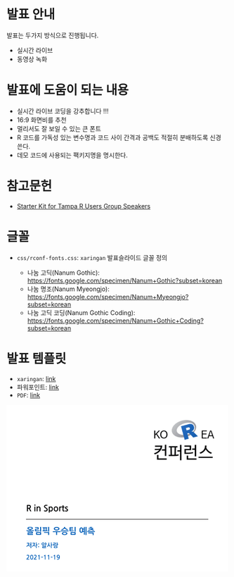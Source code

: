 # 발표 안내

발표는 두가지 방식으로 진행됩니다.

-   실시간 라이브
-   동영상 녹화

# 발표에 도움이 되는 내용

-   실시간 라이브 코딩을 강추합니다 !!!
-   16:9 화면비를 추천
-   멀리서도 잘 보일 수 있는 큰 폰트
-   R 코드를 가독성 있는 변수명과 코드 사이 간격과 공백도 적절히 분배하도록 신경 쓴다.
-   데모 코드에 사용되는 팩키지명을 명시한다.

# 참고문헌

-   [Starter Kit for Tampa R Users Group Speakers](https://github.com/gadenbuie/extra-awesome-xaringan/blob/master/tampa-users-instructions.md)

# 글꼴

-   `css/rconf-fonts.css`: `xaringan` 발표슬라이드 글꼴 정의

    -   나눔 고딕(Nanum Gothic): <https://fonts.google.com/specimen/Nanum+Gothic?subset=korean>
    -   나눔 명조(Nanum Myeongjo): <https://fonts.google.com/specimen/Nanum+Myeongjo?subset=korean>
    -   나눔 고딕 코딩(Nanum Gothic Coding): <https://fonts.google.com/specimen/Nanum+Gothic+Coding?subset=korean>

# 발표 템플릿

- `xaringan`: [link](rconf.Rmd)
- 파워포인트: [link](rconf_powered_by_adobe.pptx)
- `PDF`: [link](rconf.pdf)

![](rconf.gif)
